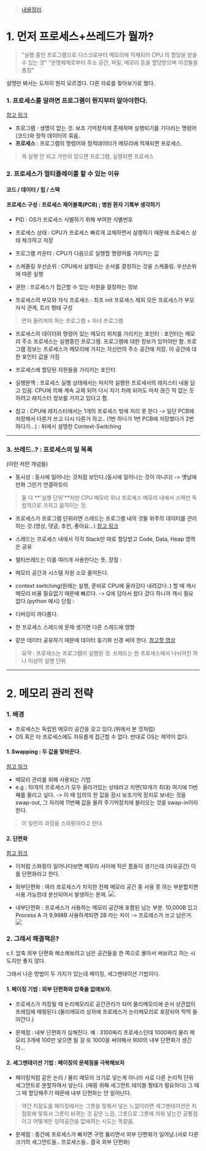>[내용정리](https://github.com/JaeYeopHan/Interview_Question_for_Beginner/tree/master/OS#%EB%A9%94%EB%AA%A8%EB%A6%AC-%EA%B4%80%EB%A6%AC-%EC%A0%84%EB%9E%B5)

# 1. 먼저 프로세스+쓰레드가 뭘까?

>"실행 중인 프로그램으로 디스크로부터 메모리에 적재되어 CPU 의 할당을 받을 수 있는 것"
"운영체제로부터 주소 공간, 파일, 메모리 등을 할당받으며 이것들을 총칭"

설명만 봐서는 도저히 뭔지 모르겠다. 다른 자료를 찾아보기로 했다.

### 1. 프로세스를 알려면 프로그램이 뭔지부터 알아야한다.

[참고 링크](https://bowbowbow.tistory.com/16)
- 프로그램 : 생명이 없는 것. 보조 기억장치에 존재하며 실행되기를 기다리는 명령어(코드)와 정적 데이터의 묶음.
- **프로세스** : 프로그램의 명령어와 정적데이터가 메모리에 적재되면 프로세스. 

> 즉 실행 안 되고 가만히 있으면 프로그램, 실행되면 프로세스

### 2.  프로세스가 멀티플레이를 할 수 있는 이유

#### 코드 / 데이터 / 힙 / 스택

#### 프로세스 구성 : 프로세스 제어블록(PCB) ; 병원 환자 기록부 생각하기

- PID : 
OS가 프로세스 식별하기 위해 부여한 식별번호

- 프로세스 상태 : 
CPU가 프로세스 빠르게 교체하면서 실행하기 때문에 프로세스 상태 체크하고 저장

- 프로그램 카운터 : 
CPU가 다음으로 실행할 명령어를 가리키는 값

- 스케줄링 우선순위 : 
CPU에서 실행되는 순서를 결정하는 것을 스케줄링. 우선순위에 따른 실행

- 권한 : 
프로세스가 접근할 수 있는 자원을 결정하는 정보

- 프로세스의 부모와 자식 프로세스 : 
최초 init 프로세스 제외 모든 프로세스가 부모 자식 관계, 트리 형태 구성
> 먼저 올려져야 하는 프로그램 + 자녀 프로그램

- 프로세스의 데이터와 명령어 있는 메모리 위치를 가리키는 포인터 : 포인터는 메모리 주소
프로세스는 실행중인 프로그램. 프로그램에 대한 정보가 있어야만 함. 프로그램 정보는 프로세스가 메모리에 가지는 자신만의 주소 공간에 저장. 이 공간에 대한 포인터 값을 가짐

- 프로세스에 할당된 자원들을 가리키는 포인터

- 실행문맥 : 
프로세스 실행 상태에서는 마지막 실행한 프로세서의 레지스터 내용 담고 있음. CPU에 의해 계속 교체 되어 다시 자기 차례 되어도 마치 끊긴 적 없는 듯 하려고 레지스터 정보를 가지고 있다고 함.

- 참고 : CPU에 레지스터에서는 1개의 프로세스 밖에 처리 못 한다 -> 일단 PCB에 저장해서 다른거 쓰고 다시 다른거 하고.. (1번 하다가 1번 PCB에 저장했다가 2번 하다가...) : 뒤에서 설명한 Context-Switching

--- 
### 3. 쓰레드..? : 프로세스의 일 목록

(이런 저런 개념들)

- 동시성 : 동시에 일어나는 것처럼 보인다.(동시에 일어나는 것이 아니다)
-> 옛날에 만화 그린거 연결하듯이

> 둘 다 **'실행 단위'**지만 CPU 메모리 위냐 프로세스 메모리 내에서 스택만 독립적으로 가지고 움직이는 것.

- 프로세스가 프로그램 단위라면 스레드는 프로그램 내의 것들 위주의 데이터를 관리하는 것.(영상, 댓글, 추천, 좋아요...)
[참고 링크](https://gmlwjd9405.github.io/2018/09/14/process-vs-thread.html)
- 스레드는 프로세스 내에서 각각 Stack만 따로 할당받고 Code, Data, Heap 영역은 공유

- 멀티쓰레드는 이를 여러개 사용한다는 뜻.
장점 : 
- 메모리 공간과 시스템 자원 소모 줄어든다.
- context switching(원래는 실행, 준비로 CPU에 올라갔다 내려갔다..) 할 때 캐시 메모리 비율 필요없기 때문에 빠르다.
-> Q에 담아서 왔다 갔다 하니까 캐시 필요 없다.(python 예시)
단점 :
- 디버깅이 까다롭다.
- 한 프로세스 스레드에 문제 생기면 다른 스레드에 영향
- 같은 데이터 공유하기 때문에 데이터 동기화 신경 써야 한다.
[참고할 영상](https://www.youtube.com/watch?v=1grtWKqTn50)

> 요약 : 
프로세스는 프로그램이 실행된 것.
쓰레드는 한 프로세스에서 나뉘어진 하나 이상의 실행 단위
---

# 2. 메모리 관리 전략

### 1. 배경
- 프로세스는 독립된 메모리 공간을 갖고 있다.(위에서 본 것처럼)
- OS 혹은 타 프로세스에도 자유롭게 접근할 수 없다.
반대로 OS는 제약이 없다.

#### 1. Swapping : 두 값을 맞바꾼다.
[참고 링크](https://jhnyang.tistory.com/103)

- 메모리 관리를 위해 사용되는 기법
- e.g : 10개의 프로세스가 모두 올라가있는 상태라고 치면(10개가 최대) 여기에 11번째를 올리고 싶다.
-> 이 때 임의의 한 값을 잠시 보조기억 장치로 보내는 것을 swap-out, 그 자리에 11번째 값을 올려 주기억장치에 불러오는 것을 swap-in이라 한다.
> 이 일련의 과정을 스와핑이라고 한다.

#### 2. 단편화
[참고 링크](https://junghyun100.github.io/%EB%A9%94%EB%AA%A8%EB%A6%AC%EB%8B%A8%ED%8E%B8%ED%99%94/)
- 이처럼 스와핑이 일어나다보면 메모리 사이에 작은 틈들이 생기는데 (자유공간) 이를 단편화라고 한다.

- 외부단편화 : 여러 프로세스가 차지한 전체 메모리 공간 중 사용 못 하는 부분합치면 사용 가능한데 분산되어서 발생하는 문제.
![](https://images.velog.io/images/sinichy7/post/2ce26ff0-4e40-4945-a39e-e39cb606378e/%E1%84%89%E1%85%B3%E1%84%8F%E1%85%B3%E1%84%85%E1%85%B5%E1%86%AB%E1%84%89%E1%85%A3%E1%86%BA%202021-06-05%20%E1%84%8B%E1%85%A9%E1%84%92%E1%85%AE%204.25.46.png). 

- 내부단편화 : 프로세스가 사용하는 메모리 공간에 포함된 남는 부분. 10,000B 있고 Process A 가 9,998B 사용하게되면 2B 라는 차이 -> 프로레스가 쓰고 남은거.
![](https://images.velog.io/images/sinichy7/post/f266ad3f-d992-490d-ad48-077771a4f9ac/%E1%84%89%E1%85%B3%E1%84%8F%E1%85%B3%E1%84%85%E1%85%B5%E1%86%AB%E1%84%89%E1%85%A3%E1%86%BA%202021-06-05%20%E1%84%8B%E1%85%A9%E1%84%92%E1%85%AE%204.25.42.png)


### 2. 그래서 해결책은?

c.f. 압축
외부 단편화 해소해보려고 남은 공간들을 한 쪽으로 몰아서 써보려고 하는 시도지만 좋지 않다.

그래서 나온 방법이 두 가지가 있는데 페이징, 세그멘테이션 기법이다.

#### 1. 페이징 기법 : 외부 단편화와 압축을 없애보자.
- 프로세스가 저장될 때 논리메모리로 공간관리가 되어 물리메모리에 순서 상관없이 프레임에 매핑된다.(물리메모리 상자에 프로레스가 논리메모리로 포장되어 딱딱 들어간다.)

- 문제점 : 내부 단편화가 심해진다.
예 : 3100짜리 프로세스인데 1000짜리 물리 메모리 3개에 100만 넣으면 될 걸 또 1000을 써야해서 900의 내부 단편화가 생긴다...

#### 2. 세그멘테이션 기법 : 페이징의 문제점을 극복해보자
- 페이징처럼 같은 논리 / 물리 메모리 크기로 넣는게 아니라 서로 다른 논리적 단위 세그먼트로 분할하여서 넣는다. (매핑 위해 세그먼트 테이블 형태가 필요하다) 그 때 그 때 할당해주기 때문에 내부 단편화는 안 일어난다.

>약간 지점도를 페이징에서는 그릇을 맞춰서 넣는 느낌이라면 세그멘테이션은 지점토에 맞춰서 그릇이 바뀌는 것 같은 느낌. 그릇으로 그릇에 끼워 넣는건 공통점이고 어떻게든 잉여공간을 없애려는 시도는 똑같음.

- 문제점 : 중간에 프로세스가 빠지면 구멍 뚫리면서 외부 단편화가 일어남.(서로 다른 크기의 세그먼트들.. 프로세스들.. 결국 외부 단편화)
